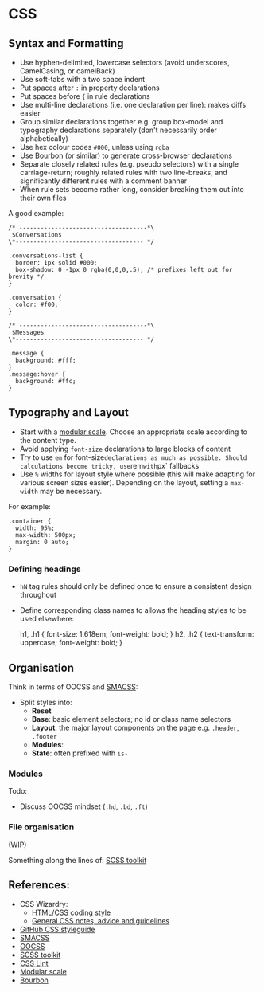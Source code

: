 # CSS

## Syntax and Formatting

* Use hyphen-delimited, lowercase selectors (avoid underscores, CamelCasing, or camelBack)
* Use soft-tabs with a two space indent
* Put spaces after `:` in property declarations
* Put spaces before `{` in rule declarations
* Use multi-line declarations (i.e. one declaration per line): makes diffs easier
* Group similar declarations together e.g. group box-model and typography declarations separately (don't necessarily order alphabetically)
* Use hex colour codes `#000`, unless using `rgba`
* Use [Bourbon](http://thoughtbot.com/bourbon/) (or similar) to generate cross-browser declarations
* Separate closely related rules (e.g. pseudo selectors) with a single carriage-return; roughly related rules with two line-breaks; and significantly different rules with a comment banner
* When rule sets become rather long, consider breaking them out into their own files

A good example:
    
    /* ------------------------------------*\
     $Conversations
    \*------------------------------------ */

    .conversations-list {
      border: 1px solid #000;
      box-shadow: 0 -1px 0 rgba(0,0,0,.5); /* prefixes left out for brevity */
    }
    
    .conversation {
      color: #f00;
    }
    
    /* ------------------------------------*\
     $Messages
    \*------------------------------------ */
    
    .message {
      background: #fff;
    }
    .message:hover {
      background: #ffc;
    }

## Typography and Layout

* Start with a [modular scale](http://modularscale.com/). Choose an appropriate scale according to the content type. 
* Avoid applying `font-size` declarations to large blocks of content
* Try to use `em` for font-size` declarations as much as possible. Should calculations become tricky, use `rem` with `px` fallbacks
* Use `%` widths for layout style where possible (this will make adapting for various screen sizes easier). Depending on the layout, setting a `max-width` may be necessary.

For example:

    .container {
      width: 95%;
      max-width: 500px;
      margin: 0 auto;
    }


### Defining headings

* `hN` tag rules should only be defined once to ensure a consistent design throughout
* Define corresponding class names to allows the heading styles to be used elsewhere:


    h1, .h1 {
      font-size: 1.618em;
      font-weight: bold;
    }
    h2, .h2 {
      text-transform: uppercase;
      font-weight: bold;
    }


## Organisation

Think in terms of OOCSS and [SMACSS](http://smacss.com/):

* Split styles into:
  * **Reset**
  * **Base**: basic element selectors; no id or class name selectors
  * **Layout**: the major layout components on the page e.g. `.header`, `.footer`
  * **Modules**:
  * **State**: often prefixed with `is-`

### Modules

Todo:

* Discuss OOCSS mindset (`.hd`, `.bd`, `.ft`)

### File organisation

(WIP)

Something along the lines of: [SCSS toolkit](https://github.com/davidrapson/scss-toolkit)

## References:

* CSS Wizardry:
  * [HTML/CSS coding style](http://csswizardry.com/2012/04/my-html-css-coding-style/)
  * [General CSS notes, advice and guidelines](https://github.com/csswizardry/CSS-Guidelines/blob/master/CSS%20Guidelines.md)
* [GitHub CSS styleguide](https://github.com/styleguide/css)
* [SMACSS](http://smacss.com/)
* [OOCSS](https://github.com/stubbornella/oocss/wiki)
* [SCSS toolkit](https://github.com/davidrapson/scss-toolkit)
* [CSS Lint](http://csslint.net/)
* [Modular scale](http://modularscale.com/)
* [Bourbon](http://thoughtbot.com/bourbon/)
